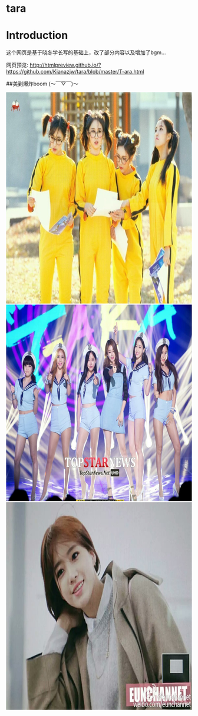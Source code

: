 # tara
# Introduction

这个网页是基于晓冬学长写的基础上，改了部分内容以及增加了bgm...

网页预览: http://htmlpreview.github.io/?https://github.com/Kianazjw/tara/blob/master/T-ara.html

##美到爆炸boom (～￣▽￣)～

<img src="/images/1.jpg" width="800" height="574"/>
<img src="/images/2.jpg" width="800" height="534"/>
<img src="/images/3.jpeg" width="800" height="564"/>